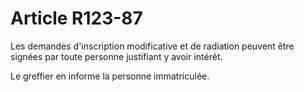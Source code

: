# Article R123-87

Les demandes d'inscription modificative et de radiation peuvent être signées par toute personne justifiant y avoir intérêt.

Le greffier en informe la personne immatriculée.
